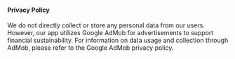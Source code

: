 #### Privacy Policy

We do not directly collect or store any personal data from our users. However, our app utilizes Google AdMob for advertisements to support financial sustainability. For information on data usage and collection through AdMob, please refer to the Google AdMob privacy policy.
